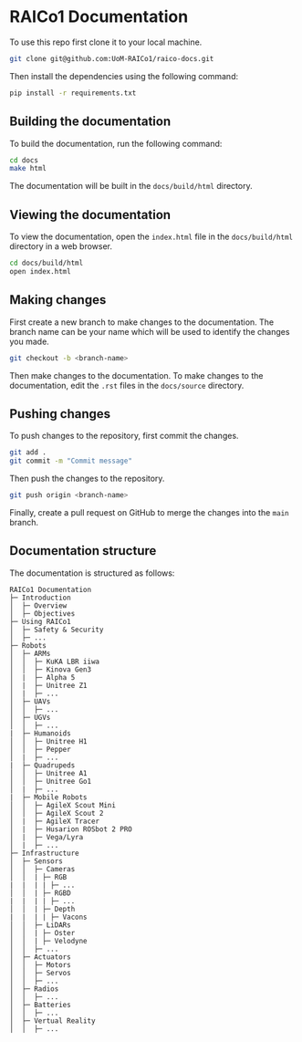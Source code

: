 # RAICo1 Documentation

To use this repo first clone it to your local machine.

```bash
git clone git@github.com:UoM-RAICo1/raico-docs.git
```

Then install the dependencies using the following command:

```bash
pip install -r requirements.txt
```


## Building the documentation

To build the documentation, run the following command:

```bash
cd docs
make html
```

The documentation will be built in the `docs/build/html` directory.

## Viewing the documentation

To view the documentation, open the `index.html` file in the `docs/build/html` directory in a web browser.

```bash
cd docs/build/html
open index.html
```

## Making changes

First create a new branch to make changes to the documentation. The branch name can be your name which will be used to identify the changes you made.

```bash
git checkout -b <branch-name>
```

Then make changes to the documentation.
To make changes to the documentation, edit the `.rst` files in the `docs/source` directory. 

## Pushing changes

To push changes to the repository, first commit the changes.

```bash
git add .
git commit -m "Commit message"
```

Then push the changes to the repository.

```bash
git push origin <branch-name>
```

Finally, create a pull request on GitHub to merge the changes into the `main` branch.

## Documentation structure

The documentation is structured as follows:

```
RAICo1 Documentation
├─ Introduction
│  ├─ Overview
│  ├─ Objectives
├─ Using RAICo1
│  ├─ Safety & Security
│  ├─ ...
├─ Robots
│  ├─ ARMs
│  │  ├─ KuKA LBR iiwa
│  │  ├─ Kinova Gen3
│  |  ├─ Alpha 5
│  |  ├─ Unitree Z1
│  |  ├─ ...
│  ├─ UAVs
│  │  ├─ ...
│  ├─ UGVs
│  │  ├─ ...
|  ├─ Humanoids
│  │  ├─ Unitree H1
│  │  ├─ Pepper
│  |  ├─ ...
|  ├─ Quadrupeds
│  │  ├─ Unitree A1
│  │  ├─ Unitree Go1
│  |  ├─ ...
|  ├─ Mobile Robots
│  │  ├─ AgileX Scout Mini
│  │  ├─ AgileX Scout 2
│  |  ├─ AgileX Tracer
│  |  ├─ Husarion ROSbot 2 PRO
│  |  ├─ Vega/Lyra
│  |  ├─ ...
├─ Infrastructure
│  ├─ Sensors
│  │  ├─ Cameras
│  │  | ├─ RGB
|  |  | | ├─ ...
│  │  | ├─ RGBD
|  |  | | ├─ ...
│  │  | ├─ Depth
|  |  | | ├─ Vacons
│  │  ├─ LiDARs
│  │  | ├─ Oster
│  │  | ├─ Velodyne
│  │  ├─ ...
│  ├─ Actuators
│  │  ├─ Motors
│  │  ├─ Servos
│  │  ├─ ...
│  ├─ Radios
│  │  ├─ ...
│  ├─ Batteries
│  │  ├─ ...
│  ├─ Vertual Reality
│  │  ├─ ...
```






